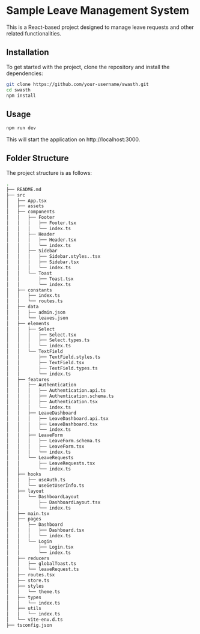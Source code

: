 # Sample Leave Management System

This is a React-based project designed to manage leave requests and other related functionalities.


## Installation

To get started with the project, clone the repository and install the dependencies:

```bash
git clone https://github.com/your-username/swasth.git
cd swasth
npm install
```

## Usage
```bash
npm run dev
```

This will start the application on http://localhost:3000.


## Folder Structure
The project structure is as follows:

```bash
.
├── README.md
├── src
│   ├── App.tsx
│   ├── assets
│   ├── components
│   │   ├── Footer
│   │   │   ├── Footer.tsx
│   │   │   └── index.ts
│   │   ├── Header
│   │   │   ├── Header.tsx
│   │   │   └── index.ts
│   │   ├── Sidebar
│   │   │   ├── Sidebar.styles..tsx
│   │   │   ├── Sidebar.tsx
│   │   │   └── index.ts
│   │   └── Toast
│   │       ├── Toast.tsx
│   │       └── index.ts
│   ├── constants
│   │   ├── index.ts
│   │   └── routes.ts
│   ├── data
│   │   ├── admin.json
│   │   └── leaves.json
│   ├── elements
│   │   ├── Select
│   │   │   ├── Select.tsx
│   │   │   ├── Select.types.ts
│   │   │   └── index.ts
│   │   └── TextField
│   │       ├── TextField.styles.ts
│   │       ├── TextField.tsx
│   │       ├── TextField.types.ts
│   │       └── index.ts
│   ├── features
│   │   ├── Authentication
│   │   │   ├── Authentication.api.ts
│   │   │   ├── Authentication.schema.ts
│   │   │   ├── Authentication.tsx
│   │   │   └── index.ts
│   │   ├── LeaveDashboard
│   │   │   ├── LeaveDashboard.api.tsx
│   │   │   ├── LeaveDashboard.tsx
│   │   │   └── index.ts
│   │   ├── LeaveForm
│   │   │   ├── LeaveForm.schema.ts
│   │   │   ├── LeaveForm.tsx
│   │   │   └── index.ts
│   │   └── LeaveRequests
│   │       ├── LeaveRequests.tsx
│   │       └── index.ts
│   ├── hooks
│   │   ├── useAuth.ts
│   │   └── useGetUserInfo.ts
│   ├── layout
│   │   └── DashboardLayout
│   │       ├── DashboardLayout.tsx
│   │       └── index.ts
│   ├── main.tsx
│   ├── pages
│   │   ├── Dashboard
│   │   │   ├── Dashboard.tsx
│   │   │   └── index.ts
│   │   └── Login
│   │       ├── Login.tsx
│   │       └── index.ts
│   ├── reducers
│   │   ├── globalToast.ts
│   │   └── leaveRequest.ts
│   ├── routes.tsx
│   ├── store.ts
│   ├── styles
│   │   └── theme.ts
│   ├── types
│   │   └── index.ts
│   ├── utils
│   │   └── index.ts
│   └── vite-env.d.ts
├── tsconfig.json
```